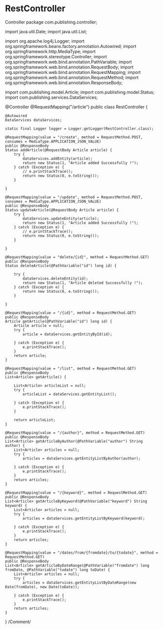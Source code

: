 # RestController
Controller
package com.publishing.controller;

import java.util.Date;
import java.util.List;

import org.apache.log4j.Logger;
import org.springframework.beans.factory.annotation.Autowired;
import org.springframework.http.MediaType;
import org.springframework.stereotype.Controller;
import org.springframework.web.bind.annotation.PathVariable;
import org.springframework.web.bind.annotation.RequestBody;
import org.springframework.web.bind.annotation.RequestMapping;
import org.springframework.web.bind.annotation.RequestMethod;
import org.springframework.web.bind.annotation.ResponseBody;

import com.publishing.model.Article;
import com.publishing.model.Status;
import com.publishing.services.DataServices;

@Controller
@RequestMapping("/article")
public class RestController {

	@Autowired
	DataServices dataServices;

	static final Logger logger = Logger.getLogger(RestController.class);

	@RequestMapping(value = "/create", method = RequestMethod.POST, consumes = MediaType.APPLICATION_JSON_VALUE)
	public @ResponseBody
	Status addArticle(@RequestBody Article article) {
		try {
			dataServices.addEntity(article);
			return new Status(1, "Article added Successfully !");
		} catch (Exception e) {
			// e.printStackTrace();
			return new Status(0, e.toString());
		}

	}

	@RequestMapping(value = "/update", method = RequestMethod.POST, consumes = MediaType.APPLICATION_JSON_VALUE)
	public @ResponseBody
	Status updateArticle(@RequestBody Article article) {
		try {
			dataServices.updateEntity(article);
			return new Status(1, "Article added Successfully !");
		} catch (Exception e) {
			// e.printStackTrace();
			return new Status(0, e.toString());
		}

	}

	@RequestMapping(value = "delete/{id}", method = RequestMethod.GET)
	public @ResponseBody
	Status deleteArticle(@PathVariable("id") long id) {

		try {
			dataServices.deleteEntity(id);
			return new Status(1, "Article deleted Successfully !");
		} catch (Exception e) {
			return new Status(0, e.toString());
		}

	}

	@RequestMapping(value = "/{id}", method = RequestMethod.GET)
	public @ResponseBody
	Article getArticle(@PathVariable("id") long id) {
		Article article = null;
		try {
			article = dataServices.getEntityById(id);

		} catch (Exception e) {
			e.printStackTrace();
		}
		return article;
	}

	@RequestMapping(value = "/list", method = RequestMethod.GET)
	public @ResponseBody
	List<Article> getArticle() {

		List<Article> articleList = null;
		try {
			articleList = dataServices.getEntityList();

		} catch (Exception e) {
			e.printStackTrace();
		}

		return articleList;
	}
	
	@RequestMapping(value = "/{author}", method = RequestMethod.GET)
	public @ResponseBody
	List<Article> getArticleByAuthor(@PathVariable("author") String author) {
		List<Article> articles = null;
		try {
			articles = dataServices.getEntityListByAuthor(author);

		} catch (Exception e) {
			e.printStackTrace();
		}
		return articles;
	}

	@RequestMapping(value = "/{keyword}", method = RequestMethod.GET)
	public @ResponseBody
	List<Article> getArticleByKeyword(@PathVariable("keyword") String keyword) {
		List<Article> articles = null;
		try {
			articles = dataServices.getEntityListByKeyword(keyword);

		} catch (Exception e) {
			e.printStackTrace();
		}
		return articles;
	}

	@RequestMapping(value = "/dates/from/{fromdate}/to/{todate}", method = RequestMethod.GET)
	public @ResponseBody
	List<Article> getArticleByDateRange(@PathVariable("fromdate") long fromDate, @PathVariable("todate") long toDate) {
		List<Article> articles = null;
		try {
			articles = dataServices.getEntityListByDateRange(new Date(fromDate), new Date(toDate));

		} catch (Exception e) {
			e.printStackTrace();
		}
		return articles;
	}


}
/Comment/
